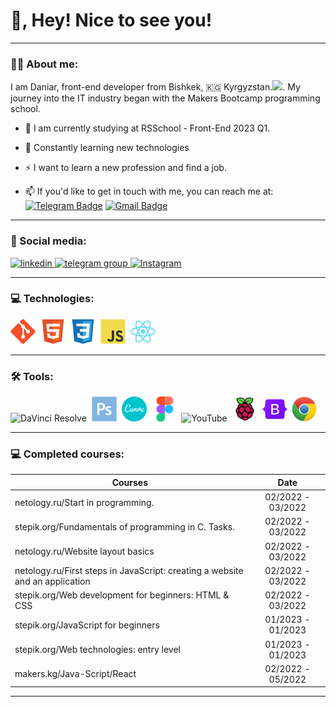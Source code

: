 # 👋, Hey! Nice to see you! 
---
### :man_technologist: About me:
I am Daniar, front-end developer from Bishkek, 🇰🇬 Kyrgyzstan.<img src="https://media.giphy.com/media/WUlplcMpOCEmTGBtBW/giphy.gif" width="30px">. My journey into the IT industry began with the Makers Bootcamp programming school.

- :telescope: I am currently studying at RSSchool - Front-End 2023 Q1.

- :seedling: Сonstantly learning new technologies

- :zap: I want to learn a new profession and find a job.

- :mailbox: If you'd like to get in touch with me, you can reach me at: [![Telegram Badge](https://img.shields.io/badge/-daniarabykeev-blue?style=flat&logo=Telegram&logoColor=white)](https://t.me/abykeevs) [![Gmail Badge](https://img.shields.io/badge/-Gmail-red?style=flat&logo=Gmail&logoColor=white)](mailto:daniarabykeev@gmail.com)

---

### 🤝 Social media:

  <div id="badges">
    <a href="https://www.linkedin.com/in/%D0%B4%D0%B0%D0%BD%D0%B8%D1%8F%D1%80-%D0%B0%D0%B1%D1%8B%D0%BA%D0%B5%D0%B5%D0%B2-b5b9b9234/" target="_blank">
      <img src="https://cdn-icons-png.flaticon.com/512/2504/2504799.png" width="40" height="40" alt="linkedin" />
    </a>
    <a href="https://t.me/abykeevs" target="_blank">
      <img src="https://cdn-icons-png.flaticon.com/512/2111/2111646.png" width="40" height="40" alt="telegram group" />
    </a>
    <a href="https://www.instagram.com/____abykeev/" target="_blank">
      <img src="https://user-images.githubusercontent.com/96993302/225588302-0d3ab8e1-af99-46f7-a451-04d1ae0f2b69.png" width="40" height="40" alt="Instagram"/>
    </a>
  </div>

---

### 💻 Technologies:

<div>
  <img src="https://github.com/devicons/devicon/blob/master/icons/git/git-original.svg" title="git" alt="git" width="40" height="40"/>&nbsp
  <img src="https://github.com/devicons/devicon/blob/master/icons/html5/html5-original.svg" title="html5" alt="html5" width="40" height="40"/>&nbsp
  <img src="https://github.com/devicons/devicon/blob/master/icons/css3/css3-original.svg" title="css" alt="css" width="40" height="40"/>&nbsp
  <img src="https://github.com/devicons/devicon/blob/master/icons/javascript/javascript-original.svg" title="javascript" alt="javascript" width="40" height="40"/>&nbsp
  <img src="https://github.com/devicons/devicon/blob/master/icons/react/react-original.svg" title="reactjs" alt="reactjs" width="40" height="40"/>&nbsp
</div>

---

### 🛠 Tools:

<div>
  <img src="https://upload.wikimedia.org/wikipedia/commons/9/90/DaVinci_Resolve_17_logo.svg" title="DaVinci Resolve" alt="DaVinci Resolve" width="40" height="40"/>&nbsp;
  <img src="https://github.com/devicons/devicon/blob/master/icons/photoshop/photoshop-plain.svg" title="photoshop" alt="photoshop" width="40" height="40"/>&nbsp;
  <img src="https://github.com/devicons/devicon/blob/master/icons/canva/canva-original.svg" title="canva" alt="canva" width="40" height="40"/>&nbsp;
  <img src="https://github.com/devicons/devicon/blob/master/icons/figma/figma-original.svg" title="figma" alt="figma" width="40" height="40"/>&nbsp;
  <img src="https://upload.wikimedia.org/wikipedia/commons/9/9e/YouTube_Logo_%282013-2017%29.svg" title="YouTube" alt="YouTube" width="40" height="40"/>&nbsp;
  <img src="https://github.com/devicons/devicon/blob/master/icons/raspberrypi/raspberrypi-original.svg" title="raspberrypi" alt="raspberrypi" width="40" height="40"/>&nbsp;
  <img src="https://github.com/devicons/devicon/blob/master/icons/bootstrap/bootstrap-original.svg" title="raspberrypi" alt="raspberrypi" width="40" height="40"/>&nbsp;
  <img src="https://github.com/devicons/devicon/blob/master/icons/chrome/chrome-original.svg" title="raspberrypi" alt="raspberrypi" width="40" height="40"/>&nbsp;
</div>

---

### 💻 Completed courses:

| Courses                                                           | Date              |
| ----------------------------------------------------------------| :---------------: |
| netology.ru/Start in programming.                               | 02/2022 - 03/2022 |
| stepik.org/Fundamentals of programming in C. Tasks.                | 02/2022 - 03/2022 |
| netology.ru/Website layout basics                                | 02/2022 - 03/2022 |
| netology.ru/First steps in JavaScript: creating a website and an application | 02/2022 - 03/2022 |
| stepik.org/Web development for beginners: HTML & CSS            | 02/2022 - 03/2022 |
| stepik.org/JavaScript for beginners                            | 01/2023 - 01/2023 |
| stepik.org/Web technologies: entry level                    | 01/2023 - 01/2023 |
| makers.kg/Java-Script/React                      | 02/2022 - 05/2022 |

---
#### 

